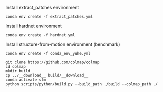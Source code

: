 Install extract_patches environment
```
conda env create -f extract_patches.yml
```
Install hardnet environment
```
conda env create -f hardnet.yml
```
Install structure-from-motion environment (benchmark)
```
conda env create -f conda_env_yuhe.yml

git clone https://github.com/colmap/colmap
cd colmap
mkdir build
cp ../__download__ build/__download__
conda activate sfm
python scripts/python/build.py --build_path ./build --colmap_path ./
```